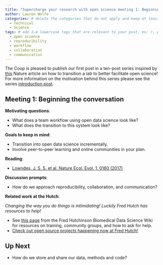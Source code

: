 ```yaml
---
title: "Supercharge your research with open science meeting 1: Beginning the conversation"
author: Lauren Wolfe
categories: # delete the categories that do not apply and keep at least one
  - Technical
  - Science
tags: # add 1-4 lowercase tags that are relevant to your post, ex: r, python, genomics, workflows
  - open science
  - reproducibility
  - workflow
  - collaboration
  - communication
---
```


The Coop is pleased to publish our first post in a ten-post series inspired by [this](https://www.nature.com/articles/d41586-019-03335-4) Nature article on how to transition a lab to better facilitate open science! For more information on the motivation behind this series please see the series [introduction post]().

## Meeting 1: Beginning the conversation

**Motivating questions**: 
- What does a team workflow using open data science look like?
- What does the transition to this system look like?

**Goals to keep in mind**:
- Transition into open data science incrementally.
- Involve peer-to-peer learning and online communities in your plan.

**Reading**: 
- [Lowndes, J. S. S. et al. Nature Ecol. Evol. 1, 0160 (2017)](https://www.nature.com/articles/s41559-017-0160)

**Discussion prompts**: 
- How do we approach reproducibility, collaboration, and communication?

**Related work at the Hutch**:  

_Changing the way you do things is intimidating! Luckily Fred Hutch has resources to help!_

- See [this page](https://sciwiki.fredhutch.org/scicomputing/reference_training/) from the Fred Hutchinson Biomedical Data Science Wiki for resources on training, community groups, and how to ask for help.
- [Check out open source projects happening now at Fred Hutch!](https://github.com/FredHutch/)

## Up Next

- How do we store and share our data, methods and code?
